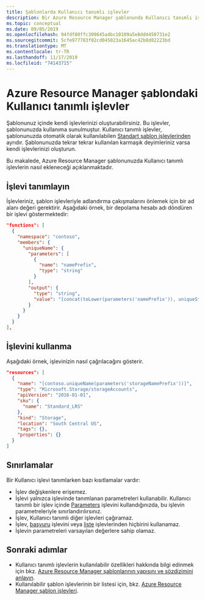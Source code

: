 ```yaml
---
title: Şablonlarda Kullanıcı tanımlı işlevler
description: Bir Azure Resource Manager şablonunda Kullanıcı tanımlı işlevlerin nasıl tanımlanacağını ve kullanılacağını açıklar.
ms.topic: conceptual
ms.date: 09/05/2019
ms.openlocfilehash: 94fdf80ffc309645a4bc10109a5e8dd4450731e2
ms.sourcegitcommit: 5cfe977783f02cd045023a1645ac42b8d82223bd
ms.translationtype: MT
ms.contentlocale: tr-TR
ms.lasthandoff: 11/17/2019
ms.locfileid: "74143715"
---
```

# <a name="user-defined-functions-in-azure-resource-manager-template"></a>Azure Resource Manager şablondaki Kullanıcı tanımlı işlevler

Şablonunuz içinde kendi işlevlerinizi oluşturabilirsiniz. Bu işlevler, şablonunuzda kullanıma sunulmuştur. Kullanıcı tanımlı işlevler, şablonunuzda otomatik olarak kullanılabilen [Standart şablon işlevlerinden](resource-group-template-functions.md) ayrıdır. Şablonunuzda tekrar tekrar kullanılan karmaşık deyimleriniz varsa kendi işlevlerinizi oluşturun.

Bu makalede, Azure Resource Manager şablonunuzda Kullanıcı tanımlı işlevlerin nasıl ekleneceği açıklanmaktadır.

## <a name="define-the-function"></a>İşlevi tanımlayın

İşlevleriniz, şablon işlevleriyle adlandırma çakışmalarını önlemek için bir ad alanı değeri gerektirir. Aşağıdaki örnek, bir depolama hesabı adı döndüren bir işlevi göstermektedir:

```json
"functions": [
  {
    "namespace": "contoso",
    "members": {
      "uniqueName": {
        "parameters": [
          {
            "name": "namePrefix",
            "type": "string"
          }
        ],
        "output": {
          "type": "string",
          "value": "[concat(toLower(parameters('namePrefix')), uniqueString(resourceGroup().id))]"
        }
      }
    }
  }
],
```

## <a name="use-the-function"></a>İşlevini kullanma

Aşağıdaki örnek, işlevinizin nasıl çağrılacağını gösterir.

```json
"resources": [
  {
    "name": "[contoso.uniqueName(parameters('storageNamePrefix'))]",
    "type": "Microsoft.Storage/storageAccounts",
    "apiVersion": "2016-01-01",
    "sku": {
      "name": "Standard_LRS"
    },
    "kind": "Storage",
    "location": "South Central US",
    "tags": {},
    "properties": {}
  }
]
```

## <a name="limitations"></a>Sınırlamalar

Bir Kullanıcı işlevi tanımlarken bazı kısıtlamalar vardır:

* İşlev değişkenlere erişemez.
* İşlevi yalnızca işlevinde tanımlanan parametreleri kullanabilir. Kullanıcı tanımlı bir işlev içinde [Parameters](resource-group-template-functions-deployment.md#parameters) işlevini kullandığınızda, bu işlevin parametreleriyle sınırlandırılırsınız.
* İşlev, Kullanıcı tanımlı diğer işlevleri çağıramaz.
* İşlev, [başvuru](resource-group-template-functions-resource.md#reference) işlevini veya [liste](resource-group-template-functions-resource.md#list) işlevlerinden hiçbirini kullanamaz.
* İşlevin parametreleri varsayılan değerlere sahip olamaz.


## <a name="next-steps"></a>Sonraki adımlar

* Kullanıcı tanımlı işlevlerin kullanılabilir özellikleri hakkında bilgi edinmek için bkz. [Azure Resource Manager şablonlarının yapısını ve sözdizimini anlayın](resource-group-authoring-templates.md).
* Kullanılabilir şablon işlevlerinin bir listesi için, bkz. [Azure Resource Manager şablon işlevleri](resource-group-template-functions.md).
